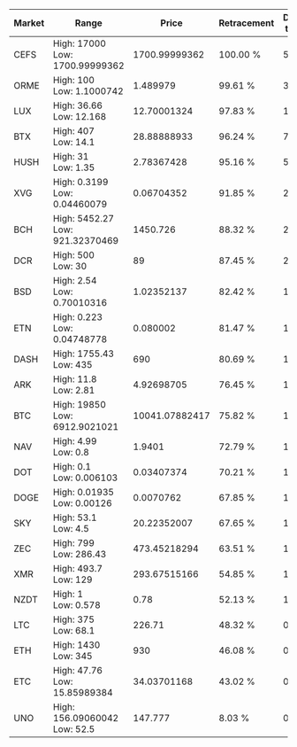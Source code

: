 | Market | Range | Price| Retracement | Doubles to 50% |
| --- | --- | --- | --- | --- |
| CEFS | High: 17000<br />Low: 1700.99999362 | 1700.99999362 | 100.00 % | 5.50 |
| ORME | High: 100<br />Low: 1.1000742 | 1.489979 | 99.61 % | 33.93 |
| LUX | High: 36.66<br />Low: 12.168 | 12.70001324 | 97.83 % | 1.92 |
| BTX | High: 407<br />Low: 14.1 | 28.88888933 | 96.24 % | 7.29 |
| HUSH | High: 31<br />Low: 1.35 | 2.78367428 | 95.16 % | 5.81 |
| XVG | High: 0.3199<br />Low: 0.04460079 | 0.06704352 | 91.85 % | 2.72 |
| BCH | High: 5452.27<br />Low: 921.32370469 | 1450.726 | 88.32 % | 2.20 |
| DCR | High: 500<br />Low: 30 | 89 | 87.45 % | 2.98 |
| BSD | High: 2.54<br />Low: 0.70010316 | 1.02352137 | 82.42 % | 1.58 |
| ETN | High: 0.223<br />Low: 0.04748778 | 0.080002 | 81.47 % | 1.69 |
| DASH | High: 1755.43<br />Low: 435 | 690 | 80.69 % | 1.59 |
| ARK | High: 11.8<br />Low: 2.81 | 4.92698705 | 76.45 % | 1.48 |
| BTC | High: 19850<br />Low: 6912.9021021 | 10041.07882417 | 75.82 % | 1.33 |
| NAV | High: 4.99<br />Low: 0.8 | 1.9401 | 72.79 % | 1.49 |
| DOT | High: 0.1<br />Low: 0.006103 | 0.03407374 | 70.21 % | 1.56 |
| DOGE | High: 0.01935<br />Low: 0.00126 | 0.0070762 | 67.85 % | 1.46 |
| SKY | High: 53.1<br />Low: 4.5 | 20.22352007 | 67.65 % | 1.42 |
| ZEC | High: 799<br />Low: 286.43 | 473.45218294 | 63.51 % | 1.15 |
| XMR | High: 493.7<br />Low: 129 | 293.67515166 | 54.85 % | 1.06 |
| NZDT | High: 1<br />Low: 0.578 | 0.78 | 52.13 % | 1.01 |
| LTC | High: 375<br />Low: 68.1 | 226.71 | 48.32 % | 0.00 |
| ETH | High: 1430<br />Low: 345 | 930 | 46.08 % | 0.00 |
| ETC | High: 47.76<br />Low: 15.85989384 | 34.03701168 | 43.02 % | 0.00 |
| UNO | High: 156.09060042<br />Low: 52.5 | 147.777 | 8.03 % | 0.00 |
